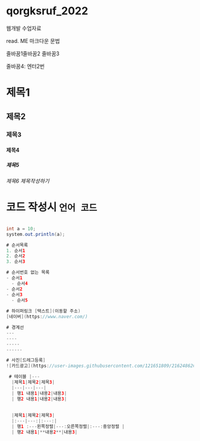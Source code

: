 # qorgksruf_2022
웹개발 수업자료

read. ME 마크다운 문법

줄바꿈1줄바꿈2
줄바꿈3

줄바꿈4: 엔터2번 

# 제목1
## 제목2
### 제목3
#### 제목4
##### 제목5
###### 제목6 제목작성하기

# 코드 작성시 ```언어 코드 ```
```JAVA

int a = 10;
system.out.println(a);

# 순서목록
1. 순서1
2. 순서2
3. 순서3

# 순서번호 없는 목록
- 순서1
  - 순서4
- 순서2
- 순서3
  - 순서5
  
# 하이퍼링크 [택스트](이동할 주소)
[네이버](https://www.naver.com/)

# 경계선
---
----
-----
------

# 사진[드레그등록]
![카드광고](https://user-images.githubusercontent.com/121651809/216248620-05f89404-d5fd-4990-93dd-c74fbe4806b9.png)

 # 테이블 |---
  |제목1|제목2|제목3|
  |---|---|---|
  | 행1 내용1|내용2|내용3|
  | 행2 내용1|내용2|내용3|
  
  
  |제목1|제목2|제목3|
  |:---|---:|:---:|
  | 행1 :---왼쪽정렬|---:오른쪽정렬|:---:중앙정렬 |
  | 행2 내용1|**내용2**|내용3|
  
